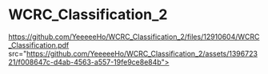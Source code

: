 # WCRC_Classification_2
https://github.com/YeeeeeHo/WCRC_Classification_2/files/12910604/WCRC_Classification.pdf
src="https://github.com/YeeeeeHo/WCRC_Classification_2/assets/139672321/f008647c-d4ab-4563-a557-19fe9ce8e84b">
